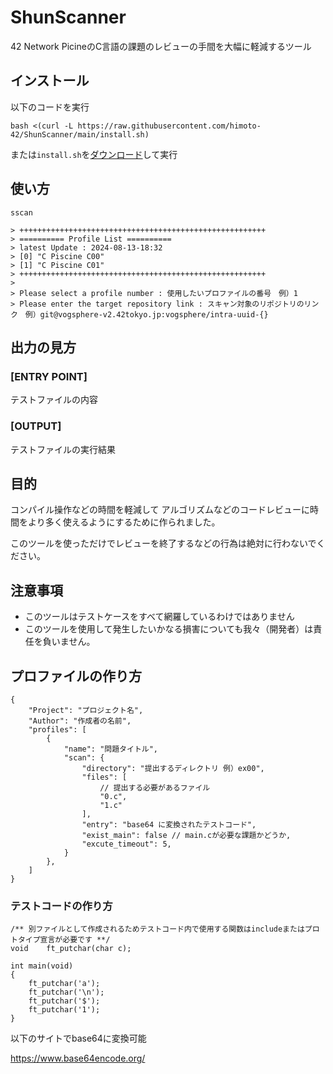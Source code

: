# ShunScanner
42 Network PicineのC言語の課題のレビューの手間を大幅に軽減するツール

## インストール

以下のコードを実行
```
bash <(curl -L https://raw.githubusercontent.com/himoto-42/ShunScanner/main/install.sh)
```
または`install.sh`を[ダウンロード](https://github.com/himoto-42/ShunScanner/raw/main/install.sh)して実行

## 使い方

```
sscan

> +++++++++++++++++++++++++++++++++++++++++++++++++++++++
> ========== Profile List ==========
> latest Update : 2024-08-13-18:32
> [0] "C Piscine C00"
> [1] "C Piscine C01"
> +++++++++++++++++++++++++++++++++++++++++++++++++++++++
>
> Please select a profile number : 使用したいプロファイルの番号　例）1
> Please enter the target repository link : スキャン対象のリポジトリのリンク　例）git@vogsphere-v2.42tokyo.jp:vogsphere/intra-uuid-{}
```

## 出力の見方

### [ENTRY POINT] 
テストファイルの内容

### [OUTPUT] 
テストファイルの実行結果

## 目的
コンパイル操作などの時間を軽減して
アルゴリズムなどのコードレビューに時間をより多く使えるようにするために作られました。

このツールを使っただけでレビューを終了するなどの行為は絶対に行わないでください。

## 注意事項
- このツールはテストケースをすべて網羅しているわけではありません
- このツールを使用して発生したいかなる損害についても我々（開発者）は責任を負いません。

## プロファイルの作り方
```
{
    "Project": "プロジェクト名",
    "Author": "作成者の名前",
    "profiles": [
        {
            "name": "問題タイトル",
            "scan": {
                "directory": "提出するディレクトリ 例）ex00",
                "files": [
                    // 提出する必要があるファイル
                    "0.c",
                    "1.c"
                ],
                "entry": "base64 に変換されたテストコード",
                "exist_main": false // main.cが必要な課題かどうか,
                "excute_timeout": 5,
            }
        },
    ]
}
```

### テストコードの作り方
```
/** 別ファイルとして作成されるためテストコード内で使用する関数はincludeまたはプロトタイプ宣言が必要です **/
void	ft_putchar(char c);

int	main(void)
{
	ft_putchar('a');
	ft_putchar('\n');
	ft_putchar('$');
	ft_putchar('1');
}
```
以下のサイトでbase64に変換可能

https://www.base64encode.org/

